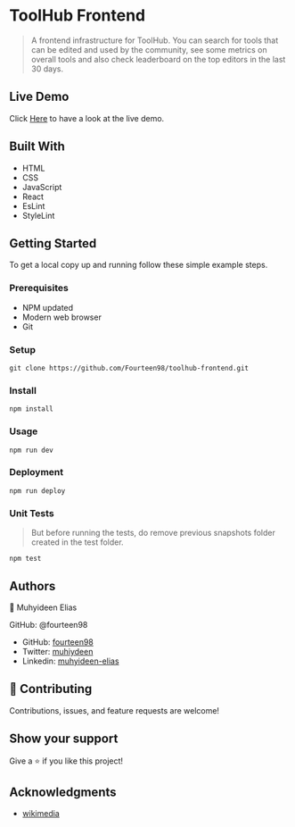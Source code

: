 # ToolHub Frontend
> A frontend infrastructure for ToolHub. You can search for tools that can be edited and used by the community,
> see some metrics on overall tools and also check leaderboard on the top editors in the last 30 days.

## Live Demo
 
Click [Here](https://capable-pixie-fb3a5c.netlify.app/) to have a look at the live demo.

## Built With

- HTML
- CSS
- JavaScript
- React
- EsLint
- StyleLint


## Getting Started

To get a local copy up and running follow these simple example steps.

### Prerequisites

- NPM updated
- Modern web browser
- Git

### Setup

    git clone https://github.com/Fourteen98/toolhub-frontend.git

### Install
    npm install

### Usage
    npm run dev


### Deployment
    npm run deploy

### Unit Tests
> But before running the tests, do remove previous snapshots folder created in the test folder.
> 
    npm test 

## Authors

👤 Muhyideen Elias

GitHub: @fourteen98

- GitHub: [fourteen98](https://github.com/Fourteen98/)
- Twitter: [muhiydeen](https://twitter.com/muhiydeen)
- Linkedin: [muhyideen-elias](https://www.linkedin.com/in/muhyideen-elias-53719994/)



## 🤝 Contributing
Contributions, issues, and feature requests are welcome!

## Show your support

Give a ⭐️ if you like this project!

## Acknowledgments

- [wikimedia](https://www.wikimedia.org/)

